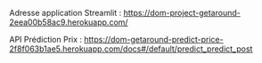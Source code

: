Adresse application Streamlit : https://dom-project-getaround-2eea00b58ac9.herokuapp.com/

API Prédiction Prix : https://dom-getaround-predict-price-2f8f063b1ae5.herokuapp.com/docs#/default/predict_predict_post